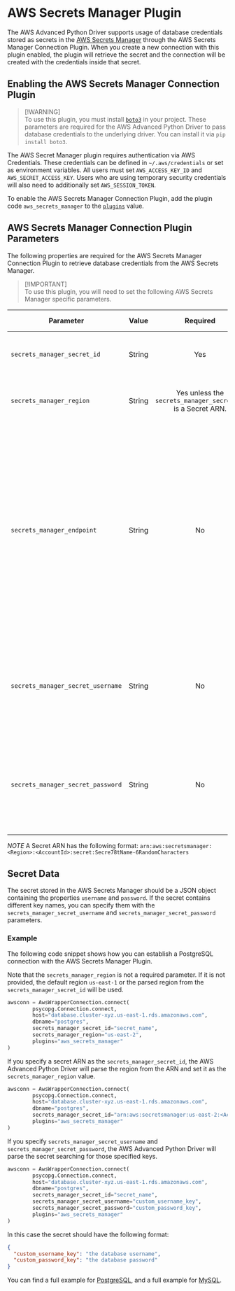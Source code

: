 # AWS Secrets Manager Plugin

The AWS Advanced Python Driver supports usage of database credentials stored as secrets in the [AWS Secrets Manager](https://aws.amazon.com/secrets-manager/) through the AWS Secrets Manager Connection Plugin. When you create a new connection with this plugin enabled, the plugin will retrieve the secret and the connection will be created with the credentials inside that secret.

## Enabling the AWS Secrets Manager Connection Plugin
> [!WARNING]\
> To use this plugin, you must install [`boto3`](https://aws.amazon.com/sdk-for-python/) in your project. These parameters are required for the AWS Advanced Python Driver to pass database credentials to the underlying driver.
> You can install it via `pip install boto3`.

The AWS Secret Manager plugin requires authentication via AWS Credentials. These credentials can be defined in `~/.aws/credentials` or set as environment variables. All users must set `AWS_ACCESS_KEY_ID` and `AWS_SECRET_ACCESS_KEY`. Users who are using temporary security credentials will also need to additionally set `AWS_SESSION_TOKEN`.

To enable the AWS Secrets Manager Connection Plugin, add the plugin code `aws_secrets_manager` to the [`plugins`](../UsingThePythonDriver.md#connection-plugin-manager-parameters) value.

## AWS Secrets Manager Connection Plugin Parameters
The following properties are required for the AWS Secrets Manager Connection Plugin to retrieve database credentials from the AWS Secrets Manager.

> [!IMPORTANT]\
>To use this plugin, you will need to set the following AWS Secrets Manager specific parameters.

| Parameter                         | Value  |                          Required                           | Description                                                                                                                                                                                                                      | Example                 | Default Value |
|-----------------------------------|:------:|:-----------------------------------------------------------:|:---------------------------------------------------------------------------------------------------------------------------------------------------------------------------------------------------------------------------------|:------------------------|---------------|
| `secrets_manager_secret_id`       | String |                             Yes                             | Set this value to be the secret name or the secret ARN.                                                                                                                                                                          | `secret_id`             | `None`        |
| `secrets_manager_region`          | String | Yes unless the `secrets_manager_secret_id` is a Secret ARN. | Set this value to be the region your secret is in.                                                                                                                                                                               | `us-east-2`             | `us-east-1`   |
| `secrets_manager_endpoint`        | String |                             No                              | Set this value to be the endpoint override to retrieve your secret from. This parameter value should be in the form of a URL, with a valid protocol (ex. `http://`) and domain (ex. `localhost`). A port number is not required. | `http://localhost:1234` | `None`        |
| `secrets_manager_secret_username` | String |                             No                              | Set this value to be the key in the JSON secret that contains the username for database connection.                                                                                                                              | `username_key`          | `username`    |
| `secrets_manager_secret_password` | String |                             No                              | SSet this value to be the key in the JSON secret that contains the password for database connection.                                                                                                                             | `password_key`          | `password`    |

*NOTE* A Secret ARN has the following format: `arn:aws:secretsmanager:<Region>:<AccountId>:secret:Secre78tName-6RandomCharacters`

## Secret Data
The secret stored in the AWS Secrets Manager should be a JSON object containing the properties `username` and `password`. If the secret contains different key names, you can specify them with the `secrets_manager_secret_username` and `secrets_manager_secret_password` parameters.

### Example

The following code snippet shows how you can establish a PostgreSQL connection with the AWS Secrets Manager Plugin.

Note that the `secrets_manager_region` is not a required parameter. If it is not provided, the default region `us-east-1` or the parsed region from the `secrets_manager_secret_id` will be used.

```python
awsconn = AwsWrapperConnection.connect(
        psycopg.Connection.connect,
        host="database.cluster-xyz.us-east-1.rds.amazonaws.com",
        dbname="postgres",
        secrets_manager_secret_id="secret_name",
        secrets_manager_region="us-east-2",
        plugins="aws_secrets_manager"
)
```

If you specify a secret ARN as the `secrets_manager_secret_id`, the AWS Advanced Python Driver will parse the region from the ARN and set it as the `secrets_manager_region` value.
```python
awsconn = AwsWrapperConnection.connect(
        psycopg.Connection.connect,
        host="database.cluster-xyz.us-east-1.rds.amazonaws.com",
        dbname="postgres",
        secrets_manager_secret_id="arn:aws:secretsmanager:us-east-2:<AccountId>:secret:Secre78tName-6RandomCharacters",
        plugins="aws_secrets_manager"
)
```

If you specify `secrets_manager_secret_username` and `secrets_manager_secret_password`, the AWS Advanced Python Driver will parse the secret searching for those specified keys.
```python
awsconn = AwsWrapperConnection.connect(
        psycopg.Connection.connect,
        host="database.cluster-xyz.us-east-1.rds.amazonaws.com",
        dbname="postgres",
        secrets_manager_secret_id="secret_name",
        secrets_manager_secret_username="custom_username_key",
        secrets_manager_secret_password="custom_password_key",
        plugins="aws_secrets_manager"
)
```
In this case the secret should have the following format:
```json
{
  "custom_username_key": "the database username",
  "custom_password_key": "the database password"
}
```

You can find a full example for [PostgreSQL](../../examples/PGSecretsManager.py), and a full example for [MySQL](../../examples/MySQLSecretsManager.py).
